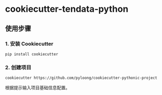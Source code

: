 # cookiecutter-tendata-python

## 使用步骤

### 1. 安装 Cookiecutter

```shell script
pip install cookiecutter
```

### 2. 创建项目

```shell script
cookiecutter https://github.com/pyloong/cookiecutter-pythonic-project
```

根据提示输入项目基础信息配置。
